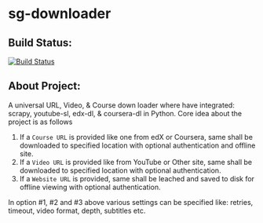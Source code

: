 # sg-downloader

## Build Status:

[![Build Status](https://travis-ci.org/sachin-gupta/sg-downloader.svg?branch=master)](https://travis-ci.org/sachin-gupta/sg-downloader)

## About Project:

A universal URL, Video, &amp; Course down loader where have integrated: scrapy, youtube-sl, edx-dl, &amp; coursera-dl in Python. Core idea about the project is as follows

1. If a `Course URL` is provided like one from edX or Coursera, same shall be downloaded to specified location with optional authentication and offline site.
2. If a `Video URL` is provided like from YouTube or Other site, same shall be downloaded to specified location with optional authentication.
3. If a `Website URL` is provided, same shall be leached and saved to disk for offline viewing with optional authentication.

In option #1, #2 and #3 above various settings can be specified like: retries, timeout, video format, depth, subtitles etc.
